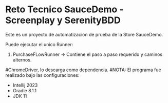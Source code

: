 # Reto Tecnico SauceDemo - Screenplay y SerenityBDD

Este es un proyecto de automatizacion de prueba de la Store SauceDemo.

Puede ejecutar el unico Runner:

1. PurchaseFLowRunner -> Contiene el paso a paso requerido y caminos alternos.

#ChromeDriver, lo descarga como dependencia.
#NOTA: El programa fue realizado bajo las configuraciones:
- Intellij 2023
- Gradle 8.1.1
- JDK 11
